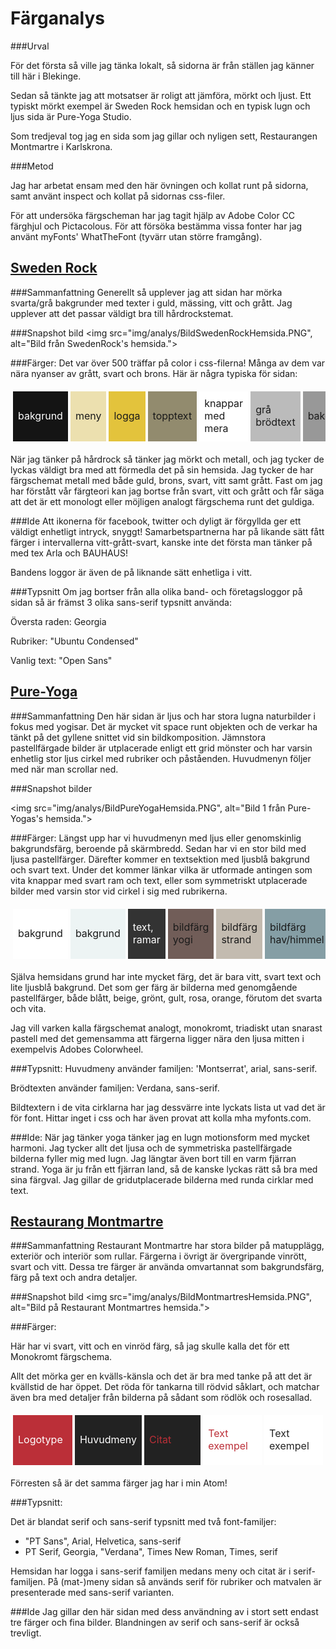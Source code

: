 Färganalys
======

###Urval

För det första så ville jag tänka lokalt, så sidorna är från ställen jag känner till här i Blekinge.

Sedan så tänkte jag att motsatser är roligt att jämföra, mörkt och ljust.
Ett typiskt mörkt exempel är Sweden Rock hemsidan och en typisk lugn och ljus sida är Pure-Yoga Studio.

Som tredjeval tog jag en sida som jag gillar och nyligen sett, Restaurangen Montmartre i Karlskrona.

###Metod

Jag har arbetat ensam med den här övningen och kollat runt på sidorna, samt använt inspect och kollat på sidornas css-filer.

För att undersöka färgscheman har jag tagit hjälp av Adobe Color CC färghjul och Pictacolous.
För att försöka bestämma vissa fonter har jag använt myFonts' WhatTheFont (tyvärr utan större framgång).

[Sweden Rock](http://www.swedenrock.com/)
-----

###Sammanfattning
Generellt så upplever jag att sidan har mörka svarta/grå bakgrunder med texter i guld, mässing, vitt och grått.
Jag upplever att det passar väldigt bra till hårdrockstemat.

###Snapshot bild
<img src="img/analys/BildSwedenRockHemsida.PNG", alt="Bild från SwedenRock's hemsida.">

###Färger:
Det var över 500 träffar på color i css-filerna! Många av dem var nära nyanser av grått, svart och brons.
Här är några typiska för sidan:

<table style="border-spacing: 4px; border-collapse: separate">
    <tr>
        <td style="height: 80px; width: 80px; background-color: #141414; color:white">bakgrund</td>
        <td style="height: 80px; width: 80px; background-color: #ece0af">meny</td>
        <td style="height: 80px; width: 80px; background-color: #e3c33c">logga</td>
        <td style="height: 80px; width: 80px; background-color: #928b6e">topptext</td>
        <td style="height: 80px; width: 80px; background-color: #FFF">knappar med mera</td>
        <td style="height: 80px; width: 80px; background-color: #BBB">grå brödtext</td>
        <td style="height: 80px; width: 80px; background-color:rgba(0,0,0,0.4)">bakgrund</td>
    </tr>
</table>

När jag tänker på hårdrock så tänker jag mörkt och metall, och jag tycker de lyckas väldigt bra med att förmedla det på sin hemsida. Jag tycker de har färgschemat metall med både guld, brons, svart, vitt samt grått. Fast om jag har förstått vår färgteori kan jag bortse från svart, vitt och grått och får säga att det är ett monologt eller möjligen analogt färgschema runt det guldiga.

###Ide
Att ikonerna för facebook, twitter och dyligt är förgyllda ger ett väldigt enhetligt intryck, snyggt!
Samarbetspartnerna har på likande sätt fått färger i intervallerna vitt-grått-svart, kanske inte det första man tänker på med tex Arla och BAUHAUS!

Bandens loggor är även de på liknande sätt enhetliga i vitt.

###Typsnitt
Om jag bortser från alla olika band- och företagsloggor på sidan så är främst 3 olika sans-serif typsnitt använda:

Översta raden:   Georgia

Rubriker:       "Ubuntu Condensed"

Vanlig text:    "Open Sans"


[Pure-Yoga](http://www.pure-yoga.se/)
----

###Sammanfattning
Den här sidan är ljus och har stora lugna naturbilder i fokus med yogisar.
Det är mycket vit space runt objekten och de verkar ha tänkt på det gyllene snittet vid sin bildkomposition. Jämnstora pastellfärgade bilder är utplacerade enligt ett grid mönster och har varsin enhetlig stor ljus cirkel med rubriker och påståenden.
Huvudmenyn följer med när man scrollar ned.

###Snapshot bilder

<img src="img/analys/BildPureYogaHemsida.PNG", alt="Bild 1 från Pure-Yogas's hemsida.">

###Färger:
Längst upp har vi huvudmenyn med ljus eller genomskinlig bakgrundsfärg, beroende på skärmbredd.
Sedan har vi en stor bild med ljusa pastellfärger.
Därefter kommer en textsektion med ljusblå bakgrund och svart text.
Under det kommer länkar vilka är utformade antingen som vita knappar med svart ram och text, eller som symmetriskt utplacerade bilder med varsin stor vid cirkel i sig med rubrikerna.

<table style="border-spacing: 4px; border-collapse: separate">
    <tr>
        <td style="height: 80px; width: 80px; background-color: #fff;">bakgrund</td>
        <td style="height: 80px; width: 80px; background-color: #edf4f4;">bakgrund</td>
        <td style="height: 80px; width: 80px; background-color: #333;color:white">text, ramar</td>
        <td style="height: 80px; width: 80px; background-color: rgb(113,93,88)">bildfärg yogi</td>
        <td style="height: 80px; width: 80px; background-color: rgb(195,187,176);">bildfärg strand</td>
        <td style="height: 80px; width: 80px; background-color: rgb(133,158,165);">bildfärg hav/himmel</td>
    </tr>
</table>

Själva hemsidans grund har inte mycket färg, det är bara vitt, svart text och lite ljusblå bakgrund. Det som ger färg är bilderna med genomgående pastellfärger, både blått, beige, grönt, gult, rosa, orange, förutom det svarta och vita.

Jag vill varken kalla färgschemat analogt, monokromt, triadiskt utan snarast pastell med det gemensamma att färgerna ligger nära den ljusa mitten i exempelvis Adobes Colorwheel.


###Typsnitt:
Huvudmeny använder familjen: 'Montserrat', arial, sans-serif.

Brödtexten använder familjen: Verdana, sans-serif.

Bildtextern i de vita cirklarna har jag dessvärre inte lyckats lista ut vad det är för font.
Hittar inget i css och har även provat att kolla mha myfonts.com.

###Ide:
När jag tänker yoga tänker jag en lugn motionsform med mycket harmoni.
Jag tycker allt det ljusa och de symmetriska pastellfärgade bilderna fyller mig med lugn. Jag längtar även bort till en varm fjärran strand. Yoga är ju från ett fjärran land, så de kanske lyckas rätt så bra med sina färgval.
Jag gillar de gridutplacerade bilderna med runda cirklar med text.



[Restaurang Montmartre](http://www.montmartre.se/)
----

###Sammanfattning
Restaurant Montmartre har stora bilder på matupplägg, exteriör och interiör som rullar. Färgerna i övrigt är övergripande vinrött, svart och vitt. Dessa tre färger är använda omvartannat som bakgrundsfärg, färg på text och andra detaljer.

###Snapshot bild
<img src="img/analys/BildMontmartresHemsida.PNG", alt="Bild på Restaurant Montmartres hemsida.">

###Färger:

Här har vi svart, vitt och en vinröd färg, så jag skulle kalla det för ett Monokromt färgschema.

Allt det mörka ger en kvälls-känsla och det är bra med tanke på att det är kvällstid de har öppet.
Det röda för tankarna till rödvid såklart, och matchar även bra med detaljer från bilderna på sådant som rödlök och rosesallad.

<table style="border-spacing: 4px; border-collapse: separate">
    <tr>
        <td style="height: 80px; width: 80px; background-color: #bb2f38; color: #fff">Logotype</td>    
        <td style="height: 80px; width: 80px; background-color: #222; color: #fff">Huvudmeny</td>
        <td style="height: 80px; width: 80px; background-color: #222; color: #bb2f38">Citat</td>
        <td style="height: 80px; width: 80px; background-color: #fff; color: #bb2f38">Text exempel</td>
        <td style="height: 80px; width: 80px; background-color: #fff; color: #222">Text exempel</td>
    </tr>
</table>

Förresten så är det samma färger jag har i min Atom!

###Typsnitt:

Det är blandat serif och sans-serif typsnitt med två font-familjer:

- "PT Sans", Arial, Helvetica, sans-serif
- PT Serif, Georgia, "Verdana", Times New Roman, Times, serif

Hemsidan har logga i sans-serif familjen medans meny och citat är i serif-familjen.
På (mat-)meny sidan så används serif för rubriker och matvalen är presenterade med sans-serif varianten.

###Ide
Jag gillar den här sidan med dess användning av i stort sett endast tre färger och fina bilder.
Blandningen av serif och sans-serif är också trevligt.
